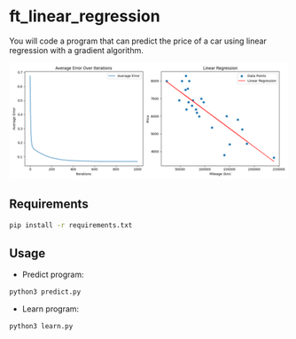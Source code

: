 # ft_linear_regression
You will code a program that can predict the price of a car using linear regression with a gradient algorithm.

![Figure_1](./Figure_1.png)

## Requirements

```bash
pip install -r requirements.txt
```

## Usage

- Predict program:

```bash
python3 predict.py
```

- Learn program:

```bash
python3 learn.py
```
